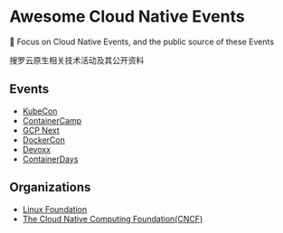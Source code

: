 # Awesome Cloud Native Events
🎉 Focus on Cloud Native Events, and the  public source of  these Events

搜罗云原生相关技术活动及其公开资料


## Events
* [KubeCon](https://events19.lfasiallc.com/events/kubecon-cloudnativecon-china-2018/)
* [ContainerCamp](https://2019.container.camp)
* [GCP Next](https://cloud.withgoogle.com/next/sf)
* [DockerCon](http://dockercon.com/)
* [Devoxx](http://devoxx.com/)
* [ContainerDays](https://containerdays.io/)


## Organizations
* [Linux Foundation](https://www.linuxfoundation.org/)
* [The Cloud Native Computing Foundation(CNCF) ](https://www.cncf.io/)
